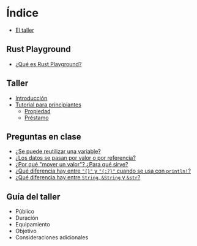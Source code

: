 # Índice

- [El taller](README.md)

## Rust Playground
- [¿Qué es Rust Playground?](environment/rust-playground.md#rust-playground)

## Taller

- [Introducción](workshop/workshop.md#intro)
- [Tutorial para principiantes](workshop/workshop.md#beginner)
  - [Propiedad](workshop/workshop.md#ownership)
  - [Préstamo](workshop/workshop.md#borrows)

## Preguntas en clase

- [¿Se puede reutilizar una variable?](workshop/faq.md#reuse-names)
- [¿Los datos se pasan por valor o por referencia?](workshop/faq.md#value-or-reference)
- [¿Por qué "mover un valor"? ¿Para qué sirve?](workshop/#why-movement-semantics)
- [¿Qué diferencia hay entre `"{}"` y `"{:?}"` cuando se usa con `println!`?](workshop/faq.md#display-and-debug)
- [¿Qué diferencia hay entre `String`, `&String` y `&str`?](workshop/faq.md#string-refstring-refstr)

## Guía del taller

- Público
- Duración
- Equipamiento
- Objetivo
- Consideraciones adicionales
